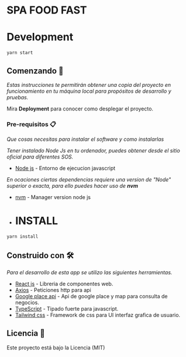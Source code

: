 # SPA FOOD FAST

# Development

```
yarn start
```

## Comenzando 🚀

_Estas instrucciones te permitirán obtener una copia del proyecto en funcionamiento en tu máquina local para propósitos de desarrollo y pruebas._

Mira **Deployment** para conocer como desplegar el proyecto.

### Pre-requisitos 📋

_Que cosas necesitas para instalar el software y como instalarlas_

_Tener instalado Node Js en tu ordenador, puedes obtener desde el sitio oficial para diferentes SOS._

- [Node js](https://nodejs.org/es/) - Entorno de ejecucion javascript

_En ocaciones ciertas dependencias requiere una version de "Node" superior o exacta, para ello puedes hacer uso de **nvm**_

- [nvm](https://www.freecodecamp.org/news/node-version-manager-nvm-install-guide/) - Manager version node js

- # INSTALL

```
yarn install
```

## Construido con 🛠️

_Para el desarrollo de esta app se utilizo las siguientes herramientas._

- [React js](https://react.dev/) - Libreria de componentes web.
- [Axios](https://axios-http.com/es/docs/intro) - Peticiones http para api
- [Google place api](https://developers.google.com/maps/documentation/places/web-service/overview) - Api de google place y map para consulta de negocios.
- [TypeScript](https://www.typescriptlang.org/) - Tipado fuerte para javascript.
- [Tailwind css](https://tailwindcss.com/) - Framework de css para UI interfaz grafica de usuario.

## Licencia 📄

Este proyecto está bajo la Licencia (MIT)
